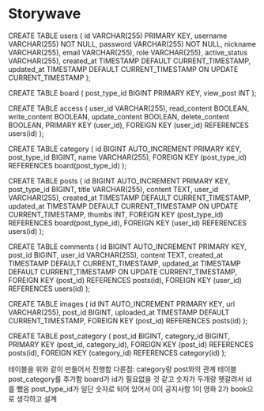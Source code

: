 # Storywave
CREATE TABLE users (
id VARCHAR(255) PRIMARY KEY,
username VARCHAR(255) NOT NULL,
password VARCHAR(255) NOT NULL,
nickname VARCHAR(255),
email VARCHAR(255),
role VARCHAR(255),
active_status VARCHAR(255),
created_at TIMESTAMP DEFAULT CURRENT_TIMESTAMP,
updated_at TIMESTAMP DEFAULT CURRENT_TIMESTAMP ON UPDATE CURRENT_TIMESTAMP
);

CREATE TABLE board (
post_type_id BIGINT PRIMARY KEY,
view_post INT
);

CREATE TABLE access (
user_id VARCHAR(255),
read_content BOOLEAN,
write_content BOOLEAN,
update_content BOOLEAN,
delete_content BOOLEAN,
PRIMARY KEY (user_id),
FOREIGN KEY (user_id) REFERENCES users(id)
);

CREATE TABLE category (
id BIGINT AUTO_INCREMENT PRIMARY KEY,
post_type_id BIGINT,
name VARCHAR(255),
FOREIGN KEY (post_type_id) REFERENCES board(post_type_id)
);

CREATE TABLE posts (
id BIGINT AUTO_INCREMENT PRIMARY KEY,
post_type_id BIGINT,
title VARCHAR(255),
content TEXT,
user_id VARCHAR(255),
created_at TIMESTAMP DEFAULT CURRENT_TIMESTAMP,
updated_at TIMESTAMP DEFAULT CURRENT_TIMESTAMP ON UPDATE CURRENT_TIMESTAMP,
thumbs INT,
FOREIGN KEY (post_type_id) REFERENCES board(post_type_id),
FOREIGN KEY (user_id) REFERENCES users(id)
);

CREATE TABLE comments (
id BIGINT AUTO_INCREMENT PRIMARY KEY,
post_id BIGINT,
user_id VARCHAR(255),
content TEXT,
created_at TIMESTAMP DEFAULT CURRENT_TIMESTAMP,
updated_at TIMESTAMP DEFAULT CURRENT_TIMESTAMP ON UPDATE CURRENT_TIMESTAMP,
FOREIGN KEY (post_id) REFERENCES posts(id),
FOREIGN KEY (user_id) REFERENCES users(id)
);

CREATE TABLE images (
id INT AUTO_INCREMENT PRIMARY KEY,
url VARCHAR(255),
post_id BIGINT,
uploaded_at TIMESTAMP DEFAULT CURRENT_TIMESTAMP,
FOREIGN KEY (post_id) REFERENCES posts(id)
);

CREATE TABLE post_category (
post_id BIGINT,
category_id BIGINT,
PRIMARY KEY (post_id, category_id),
FOREIGN KEY (post_id) REFERENCES posts(id),
FOREIGN KEY (category_id) REFERENCES category(id)
);

테이블을 위와 같이 만들어서 진행함
다른점: 
category랑 post와의 관계 테이블 post_category를 추가함
board가 id가 필요없을 것 같고 숫자가 두개랑 헷갈려서 id를 뺐음
post_type_id가 일단 숫자로 되어 있어서 0이 공지사항 1이 영화 2가 book으로 생각하고 설계
